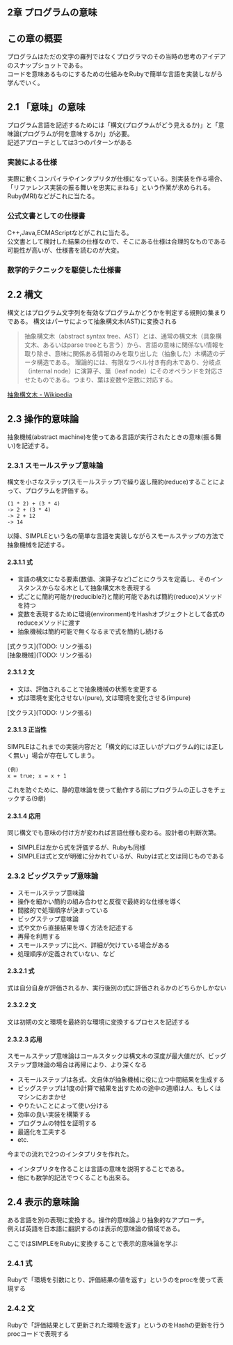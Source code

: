 2章 プログラムの意味
------------
## この章の概要
プログラムはただの文字の羅列ではなくプログラマのその当時の思考のアイデアのスナップショットである。  
コードを意味あるものにするための仕組みをRubyで簡単な言語を実装しながら学んでいく。

## 2.1 「意味」の意味
プログラム言語を記述するためには「構文(プログラムがどう見えるか)」と「意味論(プログラムが何を意味するか)」が必要。  
記述アプローチとしては3つのパターンがある
### 実装による仕様
実際に動くコンパイラやインタプリタが仕様になっている。別実装を作る場合、「リファレンス実装の振る舞いを忠実にまねる」という作業が求められる。  
Ruby(MRI)などがこれに当たる。
### 公式文書としての仕様書
C++,Java,ECMAScriptなどがこれに当たる。  
公文書として検討した結果の仕様なので、そこにある仕様は合理的なものである可能性が高いが、仕様書を読むのが大変。

### 数学的テクニックを駆使した仕様書

## 2.2 構文
構文とはプログラム文字列を有効なプログラムかどうかを判定する規則の集まりである。
構文はパーサによって抽象構文木(AST)に変換される

> 抽象構文木（abstract syntax tree、AST）とは、通常の構文木（具象構文木、あるいはparse treeとも言う）から、言語の意味に関係ない情報を取り除き、意味に関係ある情報のみを取り出した（抽象した）木構造のデータ構造である。
> 理論的には、有限なラベル付き有向木であり、分岐点（internal node）に演算子、葉（leaf node）にそのオペランドを対応させたものである。つまり、葉は変数や定数に対応する。

[抽象構文木 - Wikipedia](http://ja.wikipedia.org/wiki/%E6%8A%BD%E8%B1%A1%E6%A7%8B%E6%96%87%E6%9C%A8)

## 2.3 操作的意味論
抽象機械(abstract machine)を使ってある言語が実行されたときの意味(振る舞い)を記述する。

### 2.3.1 スモールステップ意味論
構文を小さなステップ(スモールステップ)で繰り返し簡約(reduce)することによって、プログラムを評価する。

```
(1 * 2) + (3 * 4)
-> 2 + (3 * 4)
-> 2 + 12
-> 14
```

以降、SIMPLEという名の簡単な言語を実装しながらスモールステップの方法で抽象機械を記述する。

#### 2.3.1.1 式
* 言語の構文になる要素(数値、演算子など)ごとにクラスを定義し、そのインスタンスからなる木として抽象構文木を表現する  
* 式ごとに簡約可能か(reducible?)と簡約可能であれば簡約(reduce)メソッドを持つ  
* 変数を表現するために環境(environment)をHashオブジェクトとして各式のreduceメソッドに渡す
* 抽象機械は簡約可能で無くなるまで式を簡約し続ける

[式クラス](TODO: リンク張る)  
[抽象機械](TODO: リンク張る)

#### 2.3.1.2 文
* 文は、評価されることで抽象機械の状態を変更する
 * 式は環境を変化させない(pure), 文は環境を変化させる(impure)

[文クラス](TODO: リンク張る)

#### 2.3.1.3 正当性
SIMPLEはこれまでの実装内容だと「構文的には正しいがプログラム的には正しく無い」場合が存在してしまう。  
```
(例)
x = true; x = x + 1
```
これを防ぐために、静的意味論を使って動作する前にプログラムの正しさをチェックする(9章)

#### 2.3.1.4 応用
同じ構文でも意味の付け方が変われば言語仕様も変わる。設計者の判断次第。

* SIMPLEは左から式を評価するが、Rubyも同様
* SIMPLEは式と文が明確に分かれているが、Rubyは式と文は同じものである

### 2.3.2 ビッグステップ意味論
* スモールステップ意味論
 * 操作を細かい簡約の組み合わせと反復で最終的な仕様を導く
 * 間接的で処理順序が決まっている
* ビッグステップ意味論
 * 式や文から直接結果を導く方法を記述する
  * 再帰を利用する
  * スモールステップに比べ、詳細が欠けている場合がある
   * 処理順序が定義されていない、など

#### 2.3.2.1 式
式は自分自身が評価されるか、実行後別の式に評価されるかのどちらかしかない

#### 2.3.2.2 文
文は初期の文と環境を最終的な環境に変換するプロセスを記述する

#### 2.3.2.3 応用
スモールステップ意味論はコールスタックは構文木の深度が最大値だが、ビッグステップ意味論の場合は再帰により、より深くなる

* スモールステップは各式、文自体が抽象機械に役に立つ中間結果を生成する
* ビッグステップは1度の計算で結果を出すための途中の道順は人、もしくはマシンにおまかせ
* やりたいことによって使い分ける
 * 効率の良い実装を構築する
 * プログラムの特性を証明する
 * 最適化を工夫する
 * etc.

今までの流れで2つのインタプリタを作れた。

* インタプリタを作ることは言語の意味を説明することである。
* 他にも数学的記法でつくることも出来る。

## 2.4 表示的意味論
ある言語を別の表現に変換する。操作的意味論より抽象的なアプローチ。  
例えば英語を日本語に翻訳するのは表示的意味論の領域である。  
  
ここではSIMPLEをRubyに変換することで表示的意味論を学ぶ

### 2.4.1 式
Rubyで「環境を引数にとり、評価結果の値を返す」というのをprocを使って表現する

### 2.4.2 文
Rubyで「評価結果として更新された環境を返す」というのをHashの更新を行うprocコードで表現する

